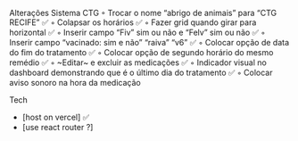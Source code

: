 Alterações Sistema CTG
◦ Trocar o nome “abrigo de animais” para “CTG RECIFE” ✅
◦ Colapsar os horários ✅
◦ Fazer grid quando girar para horizontal ✅
◦ Inserir campo “Fiv” sim ou não e “Felv” sim ou não ✅
◦ Inserir campo “vacinado: sim e não” “raiva” “v6” ✅
◦ Colocar opção de data do fim do tratamento ✅
◦ Colocar opção de segundo horário do mesmo remédio ✅
◦ ~Editar~ e excluir as medicações ✅
◦ Indicador visual no dashboard demonstrando que é o último dia do tratamento ✅
◦ Colocar aviso sonoro na hora da medicação

Tech

- [host on vercel] ✅
- [use react router ?]
